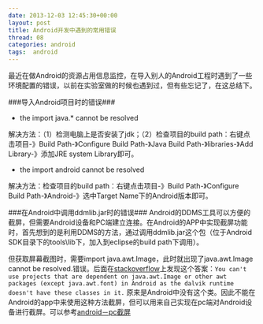 ```yaml
---
date: 2013-12-03 12:45:30+00:00
layout: post
title: Android开发中遇到的常用错误
thread: 08
categories: android
tags:  android
---
```


最近在做Android的资源占用信息监控，在导入别人的Android工程时遇到了一些环境配置的错误，以前在实验室做的时候也遇到过，但有些忘记了，在这总结下。

###导入Android项目时的错误###

- the import java.* cannot be resolved

解决方法：（1）检测电脑上是否安装了jdk；（2）检查项目的build path：右键点击项目-》Build Path-》Configure Build Path-》Java Build Path-》libraries-》Add Library-》添加JRE system Library即可。

- the import android cannot be resolved

解决方法：检查项目的build path：右键点击项目-》Build Path-》Configure Build Path-》Android-》选中Target Name下的Android版本即可。

###在Android中调用ddmlib.jar时的错误###
Android的DDMS工具可以方便的截屏，但需要Android设备和PC端建立连接。在Android的APP中实现截屏功能时，首先想到的是利用DDMS的方法，通过调用ddmlib.jar这个包（位于Android SDK目录下的tools\lib下，加入到eclipse的build path下调用）。

但获取屏幕截图时，需要import java.awt.Image，此时就出现了java.awt.Image cannot be resolved.错误。后面在[stackoverflow](http://stackoverflow.com/questions/16140431/android-the-type-java-awt-image-cannot-be-resolved-it-is-indirectly-referenced)上发现这个答案：`You can't use projects that are dependent on java.awt.Image or other awt packages (except java.awt.font) in Android as the dalvik runtime doesn't have these classes in it.` 原来是Android中没有这个类。因此不能在Android的app中来使用这种方法截屏，但可以用来自己实现在pc端对Android设备进行截屏。可以参考[android－pc截屏](http://www.cnblogs.com/pandans/archive/2011/07/12/2104255.html)

